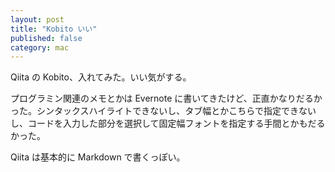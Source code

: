 ```yaml
---
layout: post
title: "Kobito いい"
published: false
category: mac
---
```


Qiita の Kobito、入れてみた。いい気がする。

プログラミン関連のメモとかは Evernote に書いてきたけど、正直かなりだるかった。シンタックスハイライトできないし、タブ幅とかこちらで指定できないし、コードを入力した部分を選択して固定幅フォントを指定する手間とかもだるかった。

Qiita は基本的に Markdown で書くっぽい。
